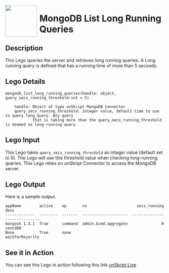 [<img align="left" src="https://unskript.com/assets/favicon.png" width="100" height="100" style="padding-right: 5px">](https://unskript.com/assets/favicon.png) 
<h1>MongoDB List Long Running Queries </h1>

## Description
This Lego queries the server and retrieves long running queries.
A Long running query is defined that has a running time of more than 5 seconds.


## Lego Details

    mongodb_list_long_running_queries(handle: object, query_secs_running_threshold:int = 5)

        handle: Object of type unSkript MongoDB Connector
        query_secs_running_threshold: Integer value, default time to use to query long_query. Any query
                that is taking more than the query_secs_running_threshold is deamed as long-running-query

## Lego Input
This Lego takes `query_secs_running_threshold` an integer value (default set to 5). 
The Lego will use this threshold value when checking long-running queries.
This Lego relies on unSkript Connector to access the MongoDB server.

## Lego Output
Here is a sample output.

    
    appName        active    op       ns                      secs_running  desc
    -------------  --------  -------  --------------------  --------------  ---------------
    mongosh 1.3.1  True      command  admin.$cmd.aggregate               0  conn388
    None           True      none                                           waitForMajority
    


## See it in Action

You can see this Lego in action following this link [unSkript Live](https://unskript.com)